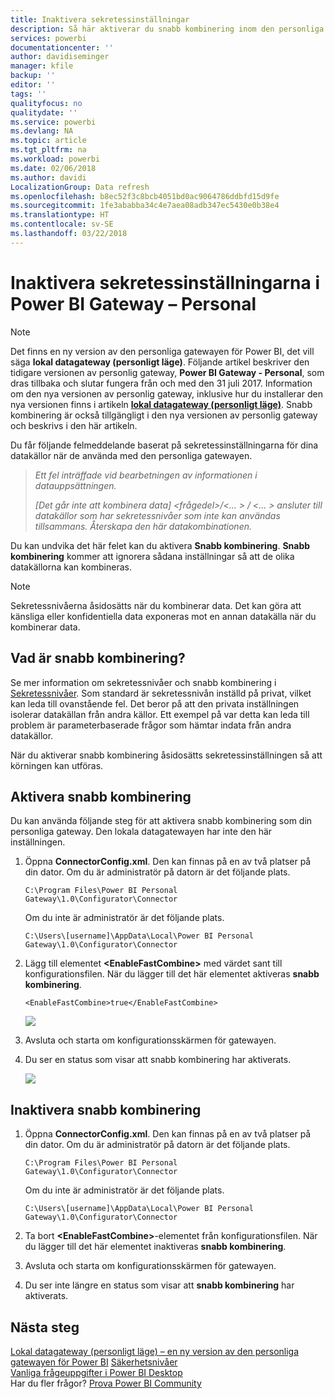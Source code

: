 ```yaml
---
title: Inaktivera sekretessinställningar
description: Så här aktiverar du snabb kombinering inom den personliga gatewayen för att inaktivera sekretessinställning för uppdatering.
services: powerbi
documentationcenter: ''
author: davidiseminger
manager: kfile
backup: ''
editor: ''
tags: ''
qualityfocus: no
qualitydate: ''
ms.service: powerbi
ms.devlang: NA
ms.topic: article
ms.tgt_pltfrm: na
ms.workload: powerbi
ms.date: 02/06/2018
ms.author: davidi
LocalizationGroup: Data refresh
ms.openlocfilehash: b8ec52f3c8bcb4051bd0ac9064786ddbfd15d9fe
ms.sourcegitcommit: 1fe3ababba34c4e7aea08adb347ec5430e0b38e4
ms.translationtype: HT
ms.contentlocale: sv-SE
ms.lasthandoff: 03/22/2018
---
```

# <a name="disable-privacy-setting-in-power-bi-gateway---personal"></a>Inaktivera sekretessinställningarna i Power BI Gateway – Personal
> [!NOTE]
> Det finns en ny version av den personliga gatewayen för Power BI, det vill säga **lokal datagateway (personligt läge)**. Följande artikel beskriver den tidigare versionen av personlig gateway, **Power BI Gateway - Personal**, som dras tillbaka och slutar fungera från och med den 31 juli 2017. Information om den nya versionen av personlig gateway, inklusive hur du installerar den nya versionen finns i artikeln [**lokal datagateway (personligt läge)**](service-gateway-personal-mode.md). Snabb kombinering är också tillgängligt i den nya versionen av personlig gateway och beskrivs i den här artikeln.
> 
> 

Du får följande felmeddelande baserat på sekretessinställningarna för dina datakällor när de använda med den personliga gatewayen.

> *Ett fel inträffade vid bearbetningen av informationen i datauppsättningen.*
> 
> *[Det går inte att kombinera data] &lt;frågedel&gt;/&lt;... &gt; / &lt;... &gt; ansluter till datakällor som har sekretessnivåer som inte kan användas tillsammans. Återskapa den här datakombinationen.*
> 
> 

Du kan undvika det här felet kan du aktivera **Snabb kombinering**. **Snabb kombinering** kommer att ignorera sådana inställningar så att de olika datakällorna kan kombineras.

> [!NOTE]
> Sekretessnivåerna åsidosätts när du kombinerar data. Det kan göra att känsliga eller konfidentiella data exponeras mot en annan datakälla när du kombinerar data.
> 
> 

## <a name="what-is-fast-combine"></a>Vad är snabb kombinering?
Se mer information om sekretessnivåer och snabb kombinering i [Sekretessnivåer](https://support.office.com/article/Privacy-levels-Power-Query-CC3EDE4D-359E-4B28-BC72-9BEE7900B540). Som standard är sekretessnivån inställd på privat, vilket kan leda till ovanstående fel. Det beror på att den privata inställningen isolerar datakällan från andra källor. Ett exempel på var detta kan leda till problem är parameterbaserade frågor som hämtar indata från andra datakällor.

När du aktiverar snabb kombinering åsidosätts sekretessinställningen så att körningen kan utföras.

## <a name="turn-on-fast-combine"></a>Aktivera snabb kombinering
Du kan använda följande steg för att aktivera snabb kombinering som din personliga gateway. Den lokala datagatewayen har inte den här inställningen.

1. Öppna **ConnectorConfig.xml**.  Den kan finnas på en av två platser på din dator.  Om du är administratör på datorn är det följande plats.
   
    <pre><code>C:\Program Files\Power BI Personal Gateway\1.0\Configurator\Connector</code></pre>
   
    Om du inte är administratör är det följande plats.
   
    <pre><code>C:\Users\[username]\AppData\Local\Power BI Personal Gateway\1.0\Configurator\Connector</code></pre>
    
2. Lägg till elementet **&lt;EnableFastCombine&gt;** med värdet sant till konfigurationsfilen. När du lägger till det här elementet aktiveras **snabb kombinering**.
   
   <pre><code>&lt;EnableFastCombine&gt;true&lt;/EnableFastCombine&gt;</code></pre>
   
   ![](media/refresh-enable-fast-combine/configfile.png)
3. Avsluta och starta om konfigurationsskärmen för gatewayen.
4. Du ser en status som visar att snabb kombinering har aktiverats.
   
   ![](media/refresh-enable-fast-combine/fastcombineenabled.png)

## <a name="turn-off-fast-combine"></a>Inaktivera snabb kombinering
1. Öppna **ConnectorConfig.xml**.  Den kan finnas på en av två platser på din dator.  Om du är administratör på datorn är det följande plats.
   
    <pre><code>C:\Program Files\Power BI Personal Gateway\1.0\Configurator\Connector</code></pre>
   
    Om du inte är administratör är det följande plats.
   
    <pre><code>C:\Users\[username]\AppData\Local\Power BI Personal Gateway\1.0\Configurator\Connector</code></pre>

2. Ta bort **&lt;EnableFastCombine&gt;**-elementet från konfigurationsfilen. När du lägger till det här elementet inaktiveras **snabb kombinering**.
3. Avsluta och starta om konfigurationsskärmen för gatewayen.
4. Du ser inte längre en status som visar att **snabb kombinering** har aktiverats.

## <a name="next-steps"></a>Nästa steg
[Lokal datagateway (personligt läge) – en ny version av den personliga gatewayen för Power BI](service-gateway-personal-mode.md)
[Säkerhetsnivåer](https://support.office.com/article/Privacy-levels-Power-Query-CC3EDE4D-359E-4B28-BC72-9BEE7900B540)  
[Vanliga frågeuppgifter i Power BI Desktop](desktop-common-query-tasks.md)  
Har du fler frågor? [Prova Power BI Community](http://community.powerbi.com/)

